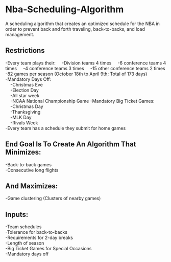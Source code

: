 # Nba-Scheduling-Algorithm
A scheduling algorithm that creates an optimized schedule for the NBA in order to prevent back and forth traveling, back-to-backs, and load management.

## Restrictions
-Every team plays their:
&nbsp;&nbsp;&nbsp;&nbsp;-Division teams 4 times
&nbsp;&nbsp;&nbsp;&nbsp;-6 conference teams 4 times
&nbsp;&nbsp;&nbsp;&nbsp;-4 conference teams 3 times
&nbsp;&nbsp;&nbsp;&nbsp;-15 other conference teams 2 times
-82 games per season (October 18th to April 9th; Total of 173 days)  
-Mandatory Days Off:  
&nbsp;&nbsp;&nbsp;&nbsp;-Christmas Eve  
&nbsp;&nbsp;&nbsp;&nbsp;-Election Day  
&nbsp;&nbsp;&nbsp;&nbsp;-All star week  
&nbsp;&nbsp;&nbsp;&nbsp;-NCAA National Championship Game
-Mandatory Big Ticket Games:  
&nbsp;&nbsp;&nbsp;&nbsp;-Christmas Day  
&nbsp;&nbsp;&nbsp;&nbsp;-Thanksgiving  
&nbsp;&nbsp;&nbsp;&nbsp;-MLK Day  
&nbsp;&nbsp;&nbsp;&nbsp;-Rivals Week  
-Every team has a schedule they submit for home games  

## End Goal Is To Create An Algorithm That Minimizes:
-Back-to-back games  
-Consecutive long flights  
## And Maximizes:
-Game clustering (Clusters of nearby games)  

## Inputs:
-Team schedules  
-Tolerance for back-to-backs  
-Requirements for 2-day breaks  
-Length of season  
-Big Ticket Games for Special Occasions  
-Mandatory days off  
